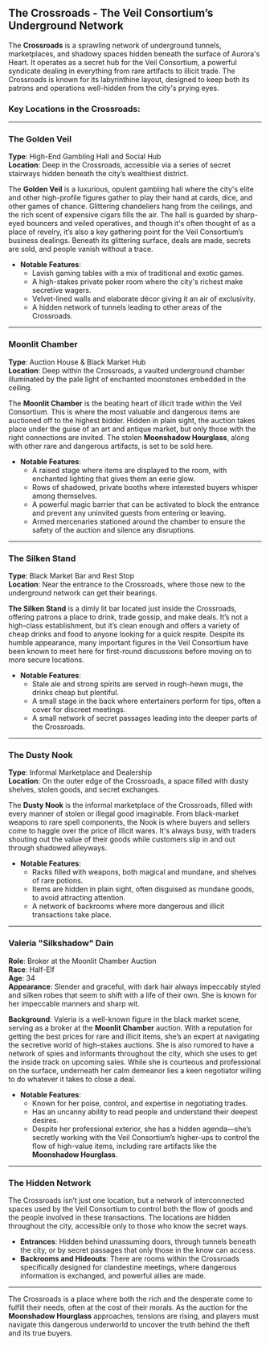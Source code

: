 ## The Crossroads - The Veil Consortium’s Underground Network

The **Crossroads** is a sprawling network of underground tunnels, marketplaces, and shadowy spaces hidden beneath the surface of Aurora's Heart. It operates as a secret hub for the Veil Consortium, a powerful syndicate dealing in everything from rare artifacts to illicit trade. The Crossroads is known for its labyrinthine layout, designed to keep both its patrons and operations well-hidden from the city's prying eyes. 

### Key Locations in the Crossroads:

---

### **The Golden Veil**
**Type**: High-End Gambling Hall and Social Hub  
**Location**: Deep in the Crossroads, accessible via a series of secret stairways hidden beneath the city’s wealthiest district.  

The **Golden Veil** is a luxurious, opulent gambling hall where the city's elite and other high-profile figures gather to play their hand at cards, dice, and other games of chance. Glittering chandeliers hang from the ceilings, and the rich scent of expensive cigars fills the air. The hall is guarded by sharp-eyed bouncers and veiled operatives, and though it's often thought of as a place of revelry, it’s also a key gathering point for the Veil Consortium’s business dealings. Beneath its glittering surface, deals are made, secrets are sold, and people vanish without a trace.

- **Notable Features**:  
   - Lavish gaming tables with a mix of traditional and exotic games.
   - A high-stakes private poker room where the city's richest make secretive wagers.
   - Velvet-lined walls and elaborate décor giving it an air of exclusivity.
   - A hidden network of tunnels leading to other areas of the Crossroads.

---

### **Moonlit Chamber**
**Type**: Auction House & Black Market Hub  
**Location**: Deep within the Crossroads, a vaulted underground chamber illuminated by the pale light of enchanted moonstones embedded in the ceiling.  

The **Moonlit Chamber** is the beating heart of illicit trade within the Veil Consortium. This is where the most valuable and dangerous items are auctioned off to the highest bidder. Hidden in plain sight, the auction takes place under the guise of an art and antique market, but only those with the right connections are invited. The stolen **Moonshadow Hourglass**, along with other rare and dangerous artifacts, is set to be sold here.

- **Notable Features**:  
   - A raised stage where items are displayed to the room, with enchanted lighting that gives them an eerie glow.
   - Rows of shadowed, private booths where interested buyers whisper among themselves.
   - A powerful magic barrier that can be activated to block the entrance and prevent any uninvited guests from entering or leaving.
   - Armed mercenaries stationed around the chamber to ensure the safety of the auction and silence any disruptions.

---

### **The Silken Stand**
**Type**: Black Market Bar and Rest Stop  
**Location**: Near the entrance to the Crossroads, where those new to the underground network can get their bearings.  

**The Silken Stand** is a dimly lit bar located just inside the Crossroads, offering patrons a place to drink, trade gossip, and make deals. It’s not a high-class establishment, but it’s clean enough and offers a variety of cheap drinks and food to anyone looking for a quick respite. Despite its humble appearance, many important figures in the Veil Consortium have been known to meet here for first-round discussions before moving on to more secure locations.

- **Notable Features**:  
   - Stale ale and strong spirits are served in rough-hewn mugs, the drinks cheap but plentiful.
   - A small stage in the back where entertainers perform for tips, often a cover for discreet meetings.
   - A small network of secret passages leading into the deeper parts of the Crossroads.

---

### **The Dusty Nook**
**Type**: Informal Marketplace and Dealership  
**Location**: On the outer edge of the Crossroads, a space filled with dusty shelves, stolen goods, and secret exchanges.  

The **Dusty Nook** is the informal marketplace of the Crossroads, filled with every manner of stolen or illegal good imaginable. From black-market weapons to rare spell components, the Nook is where buyers and sellers come to haggle over the price of illicit wares. It's always busy, with traders shouting out the value of their goods while customers slip in and out through shadowed alleyways.

- **Notable Features**:  
   - Racks filled with weapons, both magical and mundane, and shelves of rare potions.
   - Items are hidden in plain sight, often disguised as mundane goods, to avoid attracting attention.
   - A network of backrooms where more dangerous and illicit transactions take place.

---

### **Valeria "Silkshadow" Dain**  
**Role**: Broker at the Moonlit Chamber Auction  
**Race**: Half-Elf  
**Age**: 34  
**Appearance**: Slender and graceful, with dark hair always impeccably styled and silken robes that seem to shift with a life of their own. She is known for her impeccable manners and sharp wit.  

**Background**: Valeria is a well-known figure in the black market scene, serving as a broker at the **Moonlit Chamber** auction. With a reputation for getting the best prices for rare and illicit items, she’s an expert at navigating the secretive world of high-stakes auctions. She is also rumored to have a network of spies and informants throughout the city, which she uses to get the inside track on upcoming sales. While she is courteous and professional on the surface, underneath her calm demeanor lies a keen negotiator willing to do whatever it takes to close a deal.

- **Notable Features**:  
   - Known for her poise, control, and expertise in negotiating trades.
   - Has an uncanny ability to read people and understand their deepest desires.
   - Despite her professional exterior, she has a hidden agenda—she’s secretly working with the Veil Consortium’s higher-ups to control the flow of high-value items, including rare artifacts like the **Moonshadow Hourglass**.

---

### **The Hidden Network**
The Crossroads isn’t just one location, but a network of interconnected spaces used by the Veil Consortium to control both the flow of goods and the people involved in these transactions. The locations are hidden throughout the city, accessible only to those who know the secret ways.

- **Entrances**: Hidden behind unassuming doors, through tunnels beneath the city, or by secret passages that only those in the know can access.
- **Backrooms and Hideouts**: There are rooms within the Crossroads specifically designed for clandestine meetings, where dangerous information is exchanged, and powerful allies are made.

---

The Crossroads is a place where both the rich and the desperate come to fulfill their needs, often at the cost of their morals. As the auction for the **Moonshadow Hourglass** approaches, tensions are rising, and players must navigate this dangerous underworld to uncover the truth behind the theft and its true buyers.
